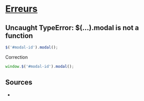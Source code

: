 # [Erreurs](readme.md)

## Uncaught TypeError: $(...).modal is not a function

```javascript
$('#modal-id').modal();
```

Correction

```javascript
window.$('#modal-id').modal();
```

## Sources

* []()